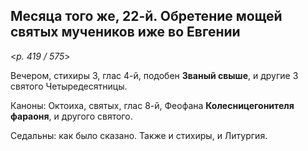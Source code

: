 
## Месяца того же, 22-й. Обретение мощей святых мучеников иже во Евгении  

<*p. 419 / 575*>

Вечером, стихиры 3, глас 4-й, подобен **Званый свыше**, и другие 3 святого Четыредесятницы.  

Каноны: Октоиха, святых, глас 8-й, Феофана **Колесницегонителя фараоня**, и другого святого. 

Седальны: как было сказано. Также и стихиры, и Литургия.
